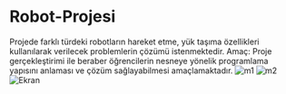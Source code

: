 # Robot-Projesi
Projede farklı türdeki robotların hareket etme, yük taşıma özellikleri kullanılarak verilecek problemlerin çözümü istenmektedir.
Amaç: Proje gerçekleştirimi ile beraber öğrencilerin nesneye yönelik programlama yapısını anlaması ve çözüm sağlayabilmesi amaçlamaktadır.
![m1](https://user-images.githubusercontent.com/34304850/60441055-dbacd600-9c1e-11e9-8168-c93a5dc588ac.png)
![m2](https://user-images.githubusercontent.com/34304850/60441087-eb2c1f00-9c1e-11e9-8835-2706368dfad6.png)
![Ekran](https://user-images.githubusercontent.com/34304850/60441105-f4b58700-9c1e-11e9-9633-6a74db365c20.png)
